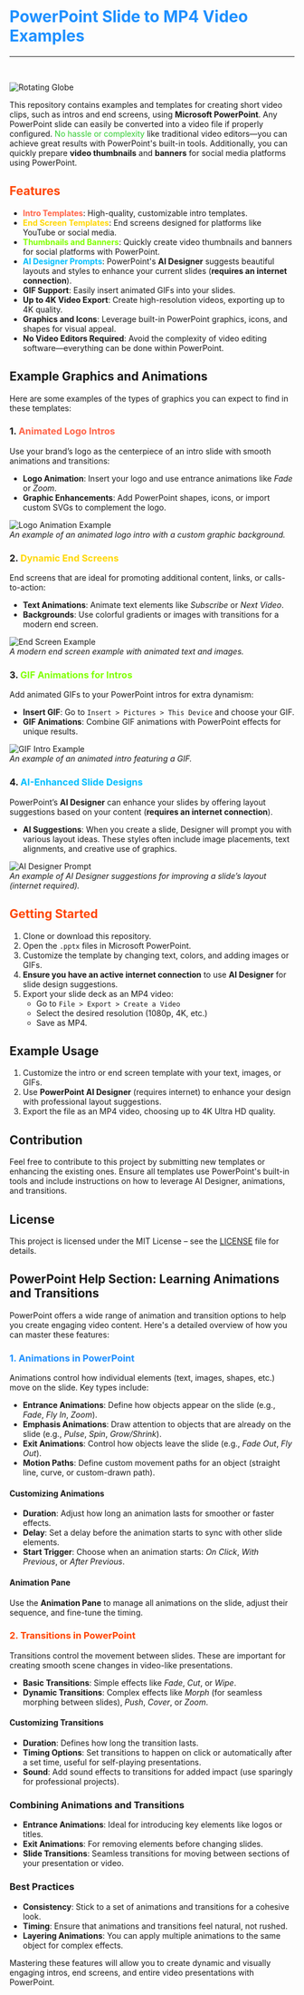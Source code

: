
# <span style="color: #1e90ff;">PowerPoint Slide to MP4 Video Examples</span>
---
<br/>

![Rotating Globe](https://github.com/user-attachments/assets/6abb046a-ec7e-4c45-97ff-4ff9d61d4a45)



This repository contains examples and templates for creating short video clips, such as intros and end screens, using **Microsoft PowerPoint**. Any PowerPoint slide can easily be converted into a video file if properly configured. <span style="color: #32CD32;">No hassle or complexity</span> like traditional video editors—you can achieve great results with PowerPoint's built-in tools. Additionally, you can quickly prepare **video thumbnails** and **banners** for social media platforms using PowerPoint.

## <span style="color: #FF4500;">Features</span>

- **<span style="color: #FF6347;">Intro Templates</span>**: High-quality, customizable intro templates.
- **<span style="color: #FFD700;">End Screen Templates</span>**: End screens designed for platforms like YouTube or social media.
- **<span style="color: #7FFF00;">Thumbnails and Banners</span>**: Quickly create video thumbnails and banners for social platforms with PowerPoint.
- **<span style="color: #00BFFF;">AI Designer Prompts</span>**: PowerPoint's **AI Designer** suggests beautiful layouts and styles to enhance your current slides (**requires an internet connection**).
- **GIF Support**: Easily insert animated GIFs into your slides.
- **Up to 4K Video Export**: Create high-resolution videos, exporting up to 4K quality.
- **Graphics and Icons**: Leverage built-in PowerPoint graphics, icons, and shapes for visual appeal.
- **No Video Editors Required**: Avoid the complexity of video editing software—everything can be done within PowerPoint.

## Example Graphics and Animations

Here are some examples of the types of graphics you can expect to find in these templates:

### 1. <span style="color: #FF6347;">Animated Logo Intros</span>

Use your brand’s logo as the centerpiece of an intro slide with smooth animations and transitions:

- **Logo Animation**: Insert your logo and use entrance animations like *Fade* or *Zoom*.
- **Graphic Enhancements**: Add PowerPoint shapes, icons, or import custom SVGs to complement the logo.

![Logo Animation Example](assets/logo-animation-example.gif)  
*An example of an animated logo intro with a custom graphic background.*

### 2. <span style="color: #FFD700;">Dynamic End Screens</span>

End screens that are ideal for promoting additional content, links, or calls-to-action:

- **Text Animations**: Animate text elements like *Subscribe* or *Next Video*.
- **Backgrounds**: Use colorful gradients or images with transitions for a modern end screen.

![End Screen Example](assets/end-screen-example.gif)  
*A modern end screen example with animated text and images.*

### 3. <span style="color: #7FFF00;">GIF Animations for Intros</span>

Add animated GIFs to your PowerPoint intros for extra dynamism:

- **Insert GIF**: Go to `Insert > Pictures > This Device` and choose your GIF.
- **GIF Animations**: Combine GIF animations with PowerPoint effects for unique results.

![GIF Intro Example](assets/gif-intro-example.gif)  
*An example of an animated intro featuring a GIF.*

### 4. <span style="color: #00BFFF;">AI-Enhanced Slide Designs</span>

PowerPoint’s **AI Designer** can enhance your slides by offering layout suggestions based on your content (**requires an internet connection**).

- **AI Suggestions**: When you create a slide, Designer will prompt you with various layout ideas. These styles often include image placements, text alignments, and creative use of graphics.
  
![AI Designer Prompt](assets/ai-designer-prompt-example.png)  
*An example of AI Designer suggestions for improving a slide’s layout (internet required).*

## <span style="color: #FF4500;">Getting Started</span>

1. Clone or download this repository.
2. Open the `.pptx` files in Microsoft PowerPoint.
3. Customize the template by changing text, colors, and adding images or GIFs.
4. **Ensure you have an active internet connection** to use **AI Designer** for slide design suggestions.
5. Export your slide deck as an MP4 video:
   - Go to `File > Export > Create a Video`
   - Select the desired resolution (1080p, 4K, etc.)
   - Save as MP4.

## Example Usage

1. Customize the intro or end screen template with your text, images, or GIFs.
2. Use **PowerPoint AI Designer** (requires internet) to enhance your design with professional layout suggestions.
3. Export the file as an MP4 video, choosing up to 4K Ultra HD quality.

## Contribution

Feel free to contribute to this project by submitting new templates or enhancing the existing ones. Ensure all templates use PowerPoint's built-in tools and include instructions on how to leverage AI Designer, animations, and transitions.

## License

This project is licensed under the MIT License – see the [LICENSE](LICENSE) file for details.

## PowerPoint Help Section: Learning Animations and Transitions

PowerPoint offers a wide range of animation and transition options to help you create engaging video content. Here's a detailed overview of how you can master these features:

### **<span style="color: #1E90FF;">1. Animations in PowerPoint</span>**
Animations control how individual elements (text, images, shapes, etc.) move on the slide. Key types include:

- **Entrance Animations**: Define how objects appear on the slide (e.g., *Fade*, *Fly In*, *Zoom*).
- **Emphasis Animations**: Draw attention to objects that are already on the slide (e.g., *Pulse*, *Spin*, *Grow/Shrink*).
- **Exit Animations**: Control how objects leave the slide (e.g., *Fade Out*, *Fly Out*).
- **Motion Paths**: Define custom movement paths for an object (straight line, curve, or custom-drawn path).

#### **Customizing Animations**
- **Duration**: Adjust how long an animation lasts for smoother or faster effects.
- **Delay**: Set a delay before the animation starts to sync with other slide elements.
- **Start Trigger**: Choose when an animation starts: *On Click*, *With Previous*, or *After Previous*.

#### **Animation Pane**
Use the **Animation Pane** to manage all animations on the slide, adjust their sequence, and fine-tune the timing.

### **<span style="color: #FF4500;">2. Transitions in PowerPoint</span>**
Transitions control the movement between slides. These are important for creating smooth scene changes in video-like presentations.

- **Basic Transitions**: Simple effects like *Fade*, *Cut*, or *Wipe*.
- **Dynamic Transitions**: Complex effects like *Morph* (for seamless morphing between slides), *Push*, *Cover*, or *Zoom*.

#### **Customizing Transitions**
- **Duration**: Defines how long the transition lasts.
- **Timing Options**: Set transitions to happen on click or automatically after a set time, useful for self-playing presentations.
- **Sound**: Add sound effects to transitions for added impact (use sparingly for professional projects).

### **Combining Animations and Transitions**
- **Entrance Animations**: Ideal for introducing key elements like logos or titles.
- **Exit Animations**: For removing elements before changing slides.
- **Slide Transitions**: Seamless transitions for moving between sections of your presentation or video.

### **Best Practices**
- **Consistency**: Stick to a set of animations and transitions for a cohesive look.
- **Timing**: Ensure that animations and transitions feel natural, not rushed.
- **Layering Animations**: You can apply multiple animations to the same object for complex effects.

Mastering these features will allow you to create dynamic and visually engaging intros, end screens, and entire video presentations with PowerPoint.
